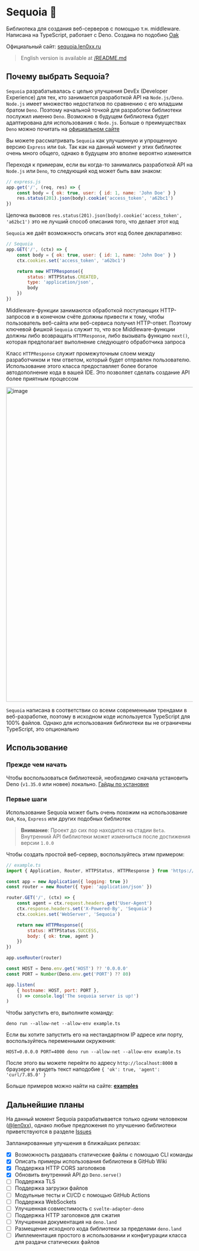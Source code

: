 # Sequoia 🦕

Библиотека для создания веб-серверов с помощью т.н. middleware. Написана на TypeScript, работает с Deno. Создана по подобию [Oak](https://github.com/oakserver/oak)

Официальный сайт: [sequoia.len0xx.ru](https://sequoia.len0xx.ru)

> English version is available at [/README.md](https://github.com/len0xx/sequoia/blob/main/README.md)

## Почему выбрать Sequoia?

`Sequoia` разрабатывалась с целью улучшения DevEx (Developer Experience) для тех, кто занимается разработкой API на `Node.js/Deno`. `Node.js` имеет множество недостатков по сравнению с его младшим братом `Deno`. Поэтому начальной точкой для разработки библиотеки послужил именно `Deno`. Возможно в будущем библиотека будет адаптирована для использования с `Node.js`. Больше о преимуществах `Deno` можно почитать на [официальном сайте](https://deno.com)

Вы можете рассматривать `Sequoia` как улучшенную и упрощенную версию `Express` или `Oak`. Так как на данный момент у этих библиотек очень много общего, однако в будущем это вполне вероятно изменится

Переходя к примерам, если вы когда-то занимались разработкой API на `Node.js` или `Deno`, то следующий код может быть вам знаком:
```javascript
// express.js
app.get('/', (req, res) => {
    const body = { ok: true, user: { id: 1, name: 'John Doe' } }
    res.status(201).json(body).cookie('access_token', 'a62bc1')
})
```

Цепочка вызовов `res.status(201).json(body).cookie('access_token', 'a62bc1')` это не лучший способ описания того, что делает этот код

`Sequoia` же даёт возможность описать этот код более декларативно:
```javascript
// Sequoia
app.GET('/', (ctx) => {
    const body = { ok: true, user: { id: 1, name: 'John Doe' } }
    ctx.cookies.set('access_token', 'a62bc1')

    return new HTTPResponse({
        status: HTTPStatus.CREATED,
        type: 'application/json',
        body
    })
})
```

Middleware-функции занимаются обработкой поступающих HTTP-запросов и в конечном счёте должны привести к тому, чтобы пользователь веб-сайта или веб-сервиса получил HTTP-ответ.
Поэтому ключевой фишкой `Sequoia` служит то, что все Middleware-функции должны либо возвращать `HTTPResponse`, либо вызывать функцию `next()`, которая предполагает выполнение следующего обработчика запроса

Класс `HTTPResponse` служит промежуточным слоем между разработчиком и тем ответом, который будет отправлен пользователю.
Использование этого класса предоставляет более богатое автодополнение кода в вашей IDE.
Это позволяет сделать создание API более приятным процессом

<img width="847" alt="image" src="https://github.com/len0xx/sequoia/assets/21990466/e1b46f6f-fcb2-479e-be14-066ed152dd44">

`Sequoia` написана в соответствии со всеми современными трендами в веб-разработке, поэтому в исходном коде используется TypeScript для 100% файлов. Однако для использования библиотеки вы не ограничены TypeScript, это опционально

## Использование

### Прежде чем начать

Чтобы воспользоваться библиотекой, необходимо сначала установить Deno (`v1.35.0` или новее) локально. [Гайды по установке](https://deno.land/manual@v1.30.3/getting_started/installation)

### Первые шаги

Использование Sequoia может быть очень похожим на использование `Oak`, `Koa`, `Express` или других подобных библиотек

> **Внимание**: Проект до сих пор находится на стадии `Beta`. Внутренний API библиотеки может измениться после достижения версии `1.0.0`

Чтобы создать простой веб-сервер, воспользуйтесь этим примером:
```javascript
// example.ts
import { Application, Router, HTTPStatus, HTTPResponse } from 'https://deno.land/x/sequoia/mod.ts'

const app = new Application({ logging: true })
const router = new Router({ type: 'application/json' })

router.GET('/', (ctx) => {
    const agent = ctx.request.headers.get('User-Agent')
    ctx.response.headers.set('X-Powered-By', 'Sequoia')
    ctx.cookies.set('WebServer', 'Sequoia')

    return new HTTPResponse({
        status: HTTPStatus.SUCCESS,
        body: { ok: true, agent }
    })
})

app.useRouter(router)

const HOST = Deno.env.get('HOST') ?? '0.0.0.0'
const PORT = Number(Deno.env.get('PORT') ?? 80)

app.listen(
    { hostname: HOST, port: PORT },
    () => console.log('The sequoia server is up!')
)
```

Чтобы запустить его, выполните команду:

`deno run --allow-net --allow-env example.ts`

Если вы хотите запустить его на нестандартном IP адресе или порту, воспользуйтесь переменными окружения:

`HOST=0.0.0.0 PORT=4000 deno run --allow-net --allow-env example.ts`

После этого вы можете перейти по адресу `http://localhost:8000` в браузере и увидеть текст наподобие `{ 'ok': true, 'agent': 'curl/7.85.0' }`

Больше примеров можно найти на сайте: **[examples](https://sequoia.len0xx.ru/guides)**

## Дальнейшие планы

На данный момент Sequoia разрабатывается только одним человеком ([@len0xx](https://github.com/len0xx)), однако любые предложения по улучшению библиотеки приветствуются в разделе [Issues](https://github.com/len0xx/sequoia/issues)

Запланированные улучшения в ближайших релизах:

- [x] Возможность раздавать статические файлы с помощью CLI команды
- [x] Описать примеры использования библиотеки в GitHub Wiki
- [x] Поддержка HTTP CORS заголовков
- [x] Обновить внутренний API до `Deno.serve()`
- [ ] Поддержка TLS
- [ ] Поддержка загрузки файлов
- [ ] Модульные тесты и CI/CD с помощью GitHub Actions
- [ ] Поддержка WebSockets
- [ ] Улучшенная совместимость с `svelte-adapter-deno`
- [ ] Поддержка HTTP заголовков для сжатия
- [ ] Улучшенная документация на `deno.land`
- [ ] Размещение исходного кода библиотеки за пределами `deno.land`
- [ ] Имплементация простого в использовании и конфигурации класса для раздачи статических файлов
